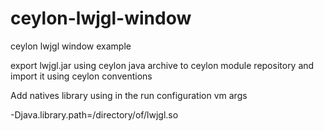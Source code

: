 ceylon-lwjgl-window
===================

ceylon lwjgl window example

export lwjgl.jar using ceylon java archive to ceylon module repository and import it using ceylon conventions

Add natives library using in the run configuration vm args

-Djava.library.path=/directory/of/lwjgl.so
